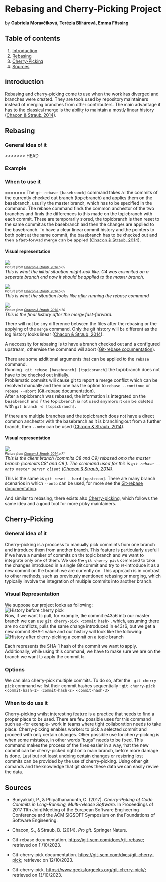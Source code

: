 # Rebasing and Cherry-Picking Project
by **Gabriela Moravčíková, Terézia Blihárová, Emma Fössing**

## Table of contents 
1. [Introduction](#introduction)
2. [Rebasing](#rebasing)   
3. [Cherry-Picking](#cherry-picking)
4. [Sources](#sources)


## Introduction
Rebasing and cherry-picking come to use when the work has diverged and branches were created. They are tools used by repository maintainers instead of merging branches from other contributers. The main advantage it has to the classical merge is the ability to maintain a mostly linear history ([Chacon & Straub, 2014](#pro-git-book)).

## Rebasing
### General idea of it
<<<<<<< HEAD
### Example
### When to use it 
=======
The ```git rebase [basebranch]``` command takes all the commits of the currently checked out branch (topicbranch) and applies them on the basebranch, usually the master branch, which has to be specified in the command.
The rebase command finds the common anchestor of the two branches and finds the differences to this made on the topicbranch with each commit. These are temporarily stored, the topicbranch is then reset to the same commit as the basebranch and then the changes are applied to the basebranch. To have a clear linear commit history and the pointers to both point at the same commit, the basebranch has to be checked out and then a fast-forwad merge can be applied ([Chacon & Straub, 2014](#pro-git-book)).

#### Visual representation
![.](./pictures/diverged_work_history.png)<br>
*<font size="1"> Picture from [Chacon & Straub, 2014](#pro-git-book) p.69</font>* <br>
*This is what the initial situation might look like. C4 was commited on a seperate branch and now it should be applied to the master branch.* <br>

![.](./pictures/basic_rebase.png)<br>
*<font size="1"> Picture from [Chacon & Straub, 2014](#pro-git-book) p.69</font>* <br>
*This is what the situation looks like after running the rebase command* <br>

![.](./pictures/basic_rebase_after_merge_ff.png) <br>
*<font size="1"> Picture from [Chacon & Straub, 2014](#pro-git-book) p.70</font>* <br>
*This is the final history after the merge fast-forward.* <br>

There will not be any difference between the files after the rebasing or the applying of the ```merge``` command. Only the git history will be different as the log history looks linear ([Chacon & Straub, 2014](#pro-git-book)). 

A neccessity for rebasing is to have a branch checked out and a configured upstream, otherwise the command will abort ([Git-rebase documentation](#git-scm)).


There are some additional arguments that can be applied to the ```rebase``` command. <br>
Running ``` git rebase [basebranch] [topicbranch]``` the topicbranch does not have to be checked out initially. <br>
Problematic commits will cause git to report a merge conflict which can be resolved manually and then one has the option to ```rebase --continue``` or ```rebase --abort``` ([Git-rebase documentation](#git-scm)). <br>
After a topicbranch was rebased, the information is integrated on the basebranch and if the topicbranch is not used anymore it can be deleted with ```git branch -d [topicbranch]```.

If there are multiple branches and the topicbranch does not have a direct common anchestor with the basebranch as it is branching out from a further branch, then ```--onto``` can be used ([Chacon & Straub, 2014](#pro-git-book)).
#### Visual representation
![.](./pictures/rebasing_topic_off_another_topic.png)<br>
*<font size="1"> Picture from [Chacon & Straub, 2014](#pro-git-book) p.71</font>* <br>
*This is the client branch (commits C8 and C9) rebased onto the master branch (commits C8' and C9'). The command used for this is  ```git rebase --onto master server client``` ([Chacon & Straub, 2014](#pro-git-book))*. <br>

This is the same as ```git reset --hard [upstream]```. There are many branch scenarios in which ```--onto``` can be used, for more see the [Git-rebase documentation](#git-scm).

And similar to rebasing, there exists also [Cherry-picking](#cherry-picking), which follows the same idea and a good tool for more picky maintainers.

## Cherry-Picking
### General idea of it
Cherry-picking is a proccess to manually pick commints from one branch and introduce them from another branch. This feature is particularly usefull if we have a number of commits on the topic branch and we want to integrate only one of them.  We use the ```git cherry-pick``` command to take the changes introduced in a single Git commit and try to re-introduce it as a new commit on the branch we are currently on. This approach is in contrast to other methods, such as previously mentioned rebasing or merging, which typically involve the integration of multiple commits into another branch.
### Visual Representation 
We suppose our project looks as following: <br>
![History before cherry pick](./pictures/cherry.png)<br>
Now, if we want to pull, for example, the commit e43a6 into our master branch we can use ``` git cherry-pick <commit hash> ``` , which, assuming there are no conflicts, pulls the same change introduced in e43a6, but we get a new commit SHA-1 value and our history will look like the following: <br>
![History after cherry-picking a commit on a topic branch](./pictures/after_cherry.png)<br>

Each <commit-hash> represents the SHA-1 hash of the commit we want to apply. Additionally, while using this command, we have to make sure we are on the branch we want to apply the commit to. 

### Options 
We can also cherry-pick multiple commits. To do so, after the ``` git cherry-pick``` command we list their commit hashes sequentially : ``` git cherry-pick <commit-hash-1> <commit-hash-2> <commit-hash-3> ```
 

### When to do use it 
Cherry-picking whilst interesting feature is a practice that needs to find a proper place to be used. There are few possible uses for this command such as -for exemple-  work in teams where tight collaboration needs to take place. Cherry-picking enables workers to pick a selected commit and proceed with only certain changes. 
Other possible use for cherry-picking is when some mistakes, in other words "bugs" needs to be fixed. This command makes the process of the fixes easier in a way, that the new commit can be cherry-picked right onto main branch, before more damage is done.
Last but not least undoing certain changes or restoring lost commits can be provided by the use of cherry-picking. Using other git comands and the knowledge that git stores these data we can easily revive the data. 

## Sources
- <a id="cherry picking of code commits"></a>Bunyakiati, P., & Phipathananunth, C. (2017). *Cherry-Picking of Code Commits in Long-Running, Multi-release Software*. In Proceedings of 2017 11th Joint Meeting of the European Software Engineering Conference and the ACM SIGSOFT Symposium on the Foundations of Software Engineering. 

- <a id="pro-git-book"></a> Chacon, S., & Straub, B. (2014). *Pro git*. Springer Nature.

- <a id="git-scm"></a> Git-rebase documentation. https://git-scm.com/docs/git-rebase; retrieved on 11/10/2023.

- <a id="git-scm2"></a> Git-cherry-pick documentation. https://git-scm.com/docs/git-cherry-pick; retrieved on 12/10/2023.

- <a id="geeks"></a> Git-cherry-pick. https://www.geeksforgeeks.org/git-cherry-pick/; retrieved on 12/10/2023.



